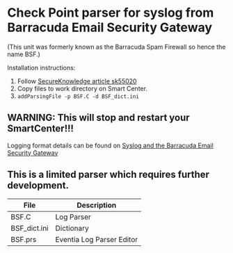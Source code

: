 # Check Point parser for syslog from Barracuda Email Security Gateway
(This unit was formerly known as the Barracuda Spam Firewall so hence the name BSF.)

Installation instructions:
 1. Follow [SecureKnowledge article sk55020](https://supportcenter.checkpoint.com/supportcenter/portal?eventSubmit_doGoviewsolutiondetails=&solutionid=sk55020)
 2. Copy files to work directory on Smart Center.
 3. `addParsingFile -p BSF.C -d BSF_dict.ini`

 ## WARNING: This will stop and restart your SmartCenter!!!
 
 Logging format details can be found on [Syslog and the Barracuda Email Security Gateway](https://campus.barracuda.com/product/emailsecuritygateway/doc/12193950/syslog-and-the-barracuda-email-security-gateway)
 
 ## This is a limited parser which requires further development.
 
| File | Description |
| --- | --- |
| BSF.C | Log Parser |
| BSF_dict.ini | Dictionary |
| BSF.prs | Eventia Log Parser Editor |
